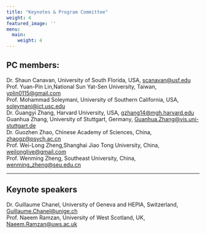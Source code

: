 ```yaml
---
title: "Keynotes & Program Committee"
weight: 4
featured_image: ''
menu:
  main:
    weight: 4
---
```


## PC members:

Dr. Shaun Canavan, University of South Florida, USA, [scanavan@usf.edu](mailto:scanavan@usf.edu)  
Prof. Yuan-Pin Lin,National Sun Yat-Sen University, Taiwan, [yplin0115@gmail.com](mailo:yplin0115@gmail.com)  
Prof. Mohammad Soleymani, University of Southern California, USA, [soleymani@ict.usc.edu](mailto:soleymani@ict.usc.edu)  
Dr. Guangyi Zhang, Harvard University, USA, [gzhang14@mgh.harvard.edu](mailto:gzhang14@mgh.harvard.edu)  
Guanhua Zhang, University of Stuttgart, Germany, [Guanhua.Zhang@vis.uni-stuttgart.de](mailto:Guanhua.Zhang@vis.uni-stuttgart.de)  
Dr. Guozhen Zhao,  Chinese Academy of Sciences, China, [zhaogz@psych.ac.cn](mailto:zhaogz@psych.ac.cn)  
Prof. Wei-Long Zheng,Shanghai Jiao Tong University, China, [weilonglive@gmail.com](mailto:weilonglive@gmail.com)  
Prof. Wenming Zheng, Southeast University, China, [wenming_zheng@seu.edu.cn](mailto:wenming_zheng@seu.edu.cn)  
 

----


## Keynote speakers

Dr. Guillaume Chanel, University of Geneva and HEPIA, Switzerland, [Guillaume.Chanel@unige.ch](mailto:Guillaume.Chanel@unige.ch)  
Prof. Naeem Ramzan, University of West Scotland, UK, [Naeem.Ramzan@uws.ac.uk](mailto:Naeem.Ramzan@uws.ac.uk)
